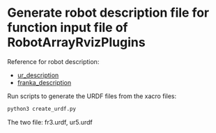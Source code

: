 # Generate robot description file for function input file of RobotArrayRvizPlugins
Reference for robot description: 
- [ur_description](https://github.com/UniversalRobots/Universal_Robots_ROS2_Description)
- [franka_description](https://github.com/frankaemika/franka_description)

Run scripts to generate the URDF files from the xacro files:
```bash
python3 create_urdf.py
```

The two file: fr3.urdf, ur5.urdf